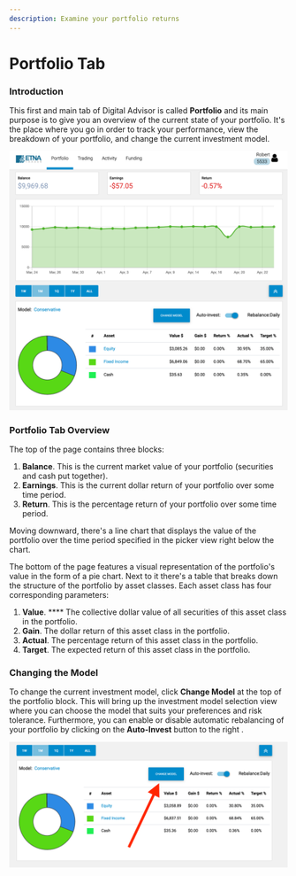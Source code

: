 ```yaml
---
description: Examine your portfolio returns
---
```


# Portfolio Tab

### Introduction

This first and main tab of Digital Advisor is called **Portfolio** and its main purpose is to give you an overview of the current state of your portfolio. It's the place where you go in order to track your performance, view the breakdown of your portfolio, and change the current investment model.

![](<../../.gitbook/assets/screenshot-2020-04-23-at-20.19.41 (1).png>)

### Portfolio Tab Overview

The top of the page contains three blocks:

1. **Balance**. This is the current market value of your portfolio (securities and cash put together).
2. **Earnings**. This is the current dollar return of your portfolio over some time period.
3. **Return**. This is the percentage return of your portfolio over some time period.

Moving downward, there's a line chart that displays the value of the portfolio over the time period specified in the picker view right below the chart.

The bottom of the page features a visual representation of the portfolio's value in the form of a pie chart. Next to it there's a table that breaks down the structure of the portfolio by asset classes. Each asset class has four corresponding parameters:

1. **Value**. **** The collective dollar value of all securities of this asset class in the portfolio.
2. **Gain**. The dollar return of this asset class in the portfolio.
3. **Actual**. The percentage return of this asset class in the portfolio.
4. **Target**. The expected return of this asset class in the portfolio.

### Changing the Model

To change the current investment model, click **Change Model** at the top of the portfolio block. This will bring up the investment model selection view where you can choose the model that suits your preferences and risk tolerance. Furthermore, you can enable or disable automatic rebalancing of your portfolio by clicking on the **Auto-Invest** button to the right .

![](../../.gitbook/assets/screenshot-2020-04-24-at-16.47.43.png)

